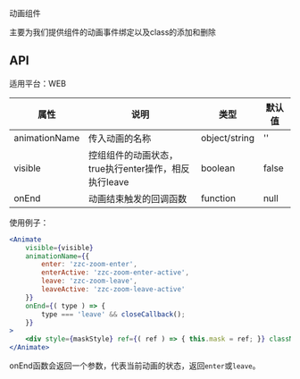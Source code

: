 动画组件

主要为我们提供组件的动画事件绑定以及class的添加和删除

## API

适用平台：WEB

| 属性          | 说明                                                 | 类型          | 默认值 |
| ------------- | ---------------------------------------------------- | ------------- | ------ |
| animationName | 传入动画的名称                                       | object/string | ''     |
| visible       | 控组组件的动画状态，true执行enter操作，相反执行leave | boolean       | false  |
| onEnd         | 动画结束触发的回调函数                               | function      | null   |

使用例子：

```jsx
<Animate
    visible={visible}
    animationName={{
        enter: 'zzc-zoom-enter',
        enterActive: 'zzc-zoom-enter-active',
        leave: 'zzc-zoom-leave',
        leaveActive: 'zzc-zoom-leave-active'
    }}
    onEnd={( type ) => {
        type === 'leave' && closeCallback();
    }}
>
    <div style={maskStyle} ref={( ref ) => { this.mask = ref; }} className={newMaskClassName} />
</Animate>
```

onEnd函数会返回一个参数，代表当前动画的状态，返回`enter`或`leave`。